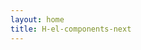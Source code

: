 ```yaml
---
layout: home
title: H-el-components-next
---
```


<Home />

<script setup>
import Home from './.vitepress/theme/Home.vue'
</script>